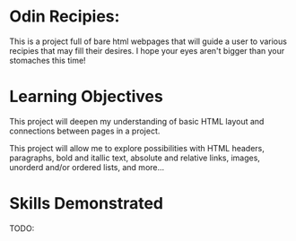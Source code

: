 # Odin Recipies:

This is a project full of bare html webpages that will guide a user to various recipies that may fill their desires. I hope your eyes aren't bigger than your stomaches this time!

# Learning Objectives

This project will deepen my understanding of basic HTML layout and connections between pages in a project.

This project will allow me to explore possibilities with HTML headers, paragraphs, bold and itallic text, absolute and relative links, images, unorderd and/or ordered lists, and more...

# Skills Demonstrated

TODO:

